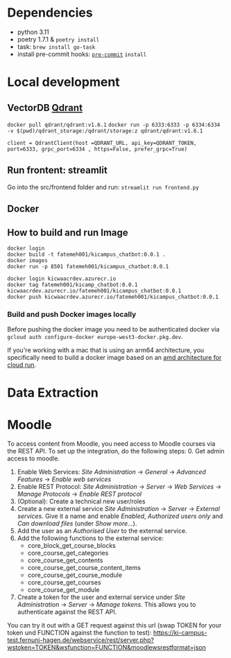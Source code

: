 # Dependencies
- python 3.11
- poetry 1.7.1 & `poetry install`
- task: `brew install go-task`
- install pre-commit hooks: [`pre-commit`](https://github.com/pre-commit/pre-commit) `install`

# Local development

## VectorDB [Qdrant](https://github.com/qdrant/qdrant-client)
`docker pull qdrant/qdrant:v1.6.1`
`docker run -p 6333:6333 -p 6334:6334 -v $(pwd)/qdrant_storage:/qdrant/storage:z qdrant/qdrant:v1.6.1`

`client = QdrantClient(host =QDRANT_URL, api_key=QDRANT_TOKEN, port=6333, grpc_port=6334 , https=False, prefer_grpc=True)`

## Run frontent: streamlit
Go into the src/frontend folder and run:
`streamlit run frontend.py`

## Docker

## How to build and run Image
`docker login` <br />
`docker build -t fatemeh001/kicampus_chatbot:0.0.1 .` <br />
`docker images` <br />
`docker run -p 8501 fatemeh001/kicampus_chatbot:0.0.1` <br />


`docker login kicwaacrdev.azurecr.io` <br />
`docker tag fatemeh001/kicamp_chatbot:0.0.1 kicwaacrdev.azurecr.io/fatemeh001/kicampus_chatbot:0.0.1` <br />
`docker push kicwaacrdev.azurecr.io/fatemeh001/kicampus_chatbot:0.0.1` <br />


### Build and push Docker images locally
Before pushing the docker image you need to be authenticated docker via `gcloud auth configure-docker europe-west3-docker.pkg.dev`.

If you're working with a mac that is using an arm64 architecture, you specifically need to build a docker image based on an [amd architecture for cloud run](https://stackoverflow.com/questions/66920645/exec-format-error-when-running-containers-build-with-apple-m1-chip-arm-based).

# Data Extraction

# Moodle
To access content from Moodle, you need access to Moodle courses via the REST API. To set up the integration, do the following steps:
0. Get admin access to moodle.
1. Enable Web Services: _Site Administration_ -> _General_ -> _Advanced Features_ -> _Enable web services_
2. Enable REST Protocol: _Site Administration_ -> _Server_ -> _Web Services_ -> _Manage Protocols_ -> _Enable REST protocol_
3. (Optional): Create a technical new user/roles
4. Create a new external service _Site Administration_ -> _Server_ -> _External services_. Give it a name and enable _Enabled_, _Authorized users only_ and _Can download files_ (under _Show more..._).
5. Add the user as an _Authorised User_ to the external service.
6. Add the following functions to the external service:
    - core_block_get_course_blocks
    - core_course_get_categories
    - core_course_get_contents
    - core_course_get_course_content_items
    - core_course_get_course_module
    - core_course_get_courses
    - core_course_get_module
7. Create a token for the user and external service under _Site Administration_ -> _Server_ -> _Manage tokens_. This allows you to authenticate against the REST API.

You can try it out with a GET request against this url (swap TOKEN for your token und FUNCTION against the function to test):
https://ki-campus-test.fernuni-hagen.de/webservice/rest/server.php?wstoken=TOKEN&wsfunction=FUNCTION&moodlewsrestformat=json
